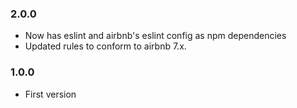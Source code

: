 ### 2.0.0
* Now has eslint and airbnb's eslint config as npm dependencies
* Updated rules to conform to airbnb 7.x.


### 1.0.0

* First version
